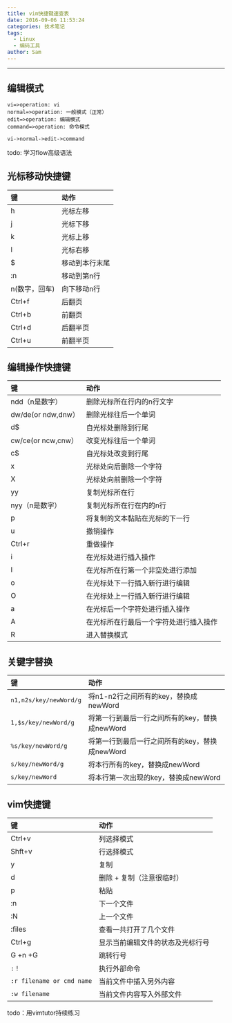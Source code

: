 ```yaml
---
title: vim快捷键速查表
date: 2016-09-06 11:53:24
categories: 技术笔记
tags:
  - Linux
  - 编码工具
author: Sam
---
```

---

## 编辑模式
```flow
vi=>operation: vi
normal=>operation: 一般模式（正常）
edit=>operation: 编辑模式
command=>operation: 命令模式

vi->normal->edit->command

```
todo: 学习flow高级语法

## 光标移动快捷键

|键           |动作                |
|:------------|:-------------------|
|h            |光标左移            |
|j            |光标下移            |
|k            |光标上移            |
|l            |光标右移            |
|\$           |移动到本行末尾      |
|\:n          |移动到第n行         |
|n(数字，回车)|向下移动n行         |
|Ctrl+f       |后翻页              |
|Ctrl+b       |前翻页              |
|Ctrl+d       |后翻半页            |
|Ctrl+u       |前翻半页            |

## 编辑操作快捷键

|键                   |动作                                    |
|:--------------------|:---------------------------------------|
|ndd（n是数字）       |删除光标所在行内的n行文字               |
|dw/de(or ndw,dnw）   |删除光标往后一个单词                    |
|d\$                  |自光标处删除到行尾                      |
|cw/ce(or ncw,cnw）   |改变光标往后一个单词                    |
|c\$                  |自光标处改变到行尾                      |
|x                    |光标处向后删除一个字符                  |
|X                    |光标处向前删除一个字符                  |
|yy                   |复制光标所在行                          |
|nyy（n是数字）       |复制光标所在行在内的n行                 |
|p                    |将复制的文本黏贴在光标的下一行          |
|u                    |撤销操作                                |
|Ctrl+r               |重做操作                                |
|i                    |在光标处进行插入操作                    |
|I                    |在光标所在行第一个非空处进行添加        |
|o                    |在光标处下一行插入新行进行编辑          |
|O                    |在光标处上一行插入新行进行编辑          |
|a                    |在光标后一个字符处进行插入操作          |
|A                    |在光标所在行最后一个字符处进行插入操作  |
|R                    |进入替换模式                            |

## 关键字替换
|键                          |动作                                           |
|:---------------------------|:----------------------------------------------|
|`n1,n2s/key/newWord/g`      |将n1-n2行之间所有的key，替换成newWord          |
|`1,$s/key/newWord/g`        |将第一行到最后一行之间所有的key，替换成newWord |
|`%s/key/newWord/g`          |将第一行到最后一行之间所有的key，替换成newWord |
|`s/key/newWord/g`           |将本行所有的key，替换成newWord                 |
|`s/key/newWord`             |将本行第一次出现的key，替换成newWord           |

## vim快捷键
|键                          |动作                                           |
|:---------------------------|:----------------------------------------------|
|Ctrl+v                      |列选择模式                                     |
|Shft+v                      |行选择模式                                     |
|y                           |复制                                           |
|d                           |删除 + 复制（注意很临时）                      |
|p                           |粘贴                                           |
|\:n                         |下一个文件                                     |
|\:N                         |上一个文件                                     |
|\:files                     |查看一共打开了几个文件                         |
|Ctrl+g                      |显示当前编辑文件的状态及光标行号               |
|G +n +G                     |跳转行号                                       |
|`:！`                       |执行外部命令                                   |
|`:r filename or cmd name`   |当前文件中插入另外内容                         |
|`:w filename`               |当前文件内容写入外部文件                       |

todo：用vimtutor持续练习
